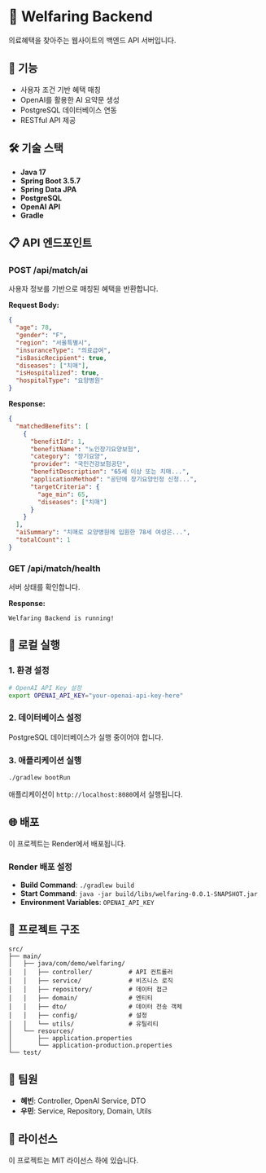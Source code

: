 # 🏥 Welfaring Backend

의료혜택을 찾아주는 웹사이트의 백엔드 API 서버입니다.

## 🚀 기능

- 사용자 조건 기반 혜택 매칭
- OpenAI를 활용한 AI 요약문 생성
- PostgreSQL 데이터베이스 연동
- RESTful API 제공

## 🛠️ 기술 스택

- **Java 17**
- **Spring Boot 3.5.7**
- **Spring Data JPA**
- **PostgreSQL**
- **OpenAI API**
- **Gradle**

## 📋 API 엔드포인트

### POST /api/match/ai
사용자 정보를 기반으로 매칭된 혜택을 반환합니다.

**Request Body:**
```json
{
  "age": 78,
  "gender": "F",
  "region": "서울특별시",
  "insuranceType": "의료급여",
  "isBasicRecipient": true,
  "diseases": ["치매"],
  "isHospitalized": true,
  "hospitalType": "요양병원"
}
```

**Response:**
```json
{
  "matchedBenefits": [
    {
      "benefitId": 1,
      "benefitName": "노인장기요양보험",
      "category": "장기요양",
      "provider": "국민건강보험공단",
      "benefitDescription": "65세 이상 또는 치매...",
      "applicationMethod": "공단에 장기요양인정 신청...",
      "targetCriteria": {
        "age_min": 65,
        "diseases": ["치매"]
      }
    }
  ],
  "aiSummary": "치매로 요양병원에 입원한 78세 여성은...",
  "totalCount": 1
}
```

### GET /api/match/health
서버 상태를 확인합니다.

**Response:**
```
Welfaring Backend is running!
```

## 🚀 로컬 실행

### 1. 환경 설정
```bash
# OpenAI API Key 설정
export OPENAI_API_KEY="your-openai-api-key-here"
```

### 2. 데이터베이스 설정
PostgreSQL 데이터베이스가 실행 중이어야 합니다.

### 3. 애플리케이션 실행
```bash
./gradlew bootRun
```

애플리케이션이 `http://localhost:8080`에서 실행됩니다.

## 🌐 배포

이 프로젝트는 Render에서 배포됩니다.

### Render 배포 설정
- **Build Command**: `./gradlew build`
- **Start Command**: `java -jar build/libs/welfaring-0.0.1-SNAPSHOT.jar`
- **Environment Variables**: `OPENAI_API_KEY`

## 📁 프로젝트 구조

```
src/
├── main/
│   ├── java/com/demo/welfaring/
│   │   ├── controller/          # API 컨트롤러
│   │   ├── service/             # 비즈니스 로직
│   │   ├── repository/          # 데이터 접근
│   │   ├── domain/              # 엔티티
│   │   ├── dto/                 # 데이터 전송 객체
│   │   ├── config/              # 설정
│   │   └── utils/               # 유틸리티
│   └── resources/
│       ├── application.properties
│       └── application-production.properties
└── test/
```

## 👥 팀원

- **혜빈**: Controller, OpenAI Service, DTO
- **우민**: Service, Repository, Domain, Utils

## 📄 라이선스

이 프로젝트는 MIT 라이선스 하에 있습니다.
